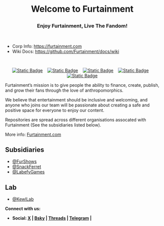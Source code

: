 <h1><p align="center">Welcome to Furtainment</p></h1>
<h3><p align="center">
  <b>Enjoy Furtainment, Live The Fandom!</b>
</p></h3></br>

<ul>
  <li>Corp Info: <a href="https://furtainment.com">https://furtainment.com</a></li>
  <li>Wiki Docs: <a href="https://github.com/Furtainment/docs/wiki">https://github.com/Furtainment/docs/wiki</a></li>
</ul>

<!-- [START BADGES] -->
&nbsp;&nbsp;
<p align="center" dir="auto">
  <a href="https://www.linkedin.com/company/furtainment/">
  <img alt="Static Badge" src="https://img.shields.io/badge/linkedin-8b0000?&amp;style=for-the-badge&amp;logo=linkedin&amp;logoColor=white"></a>
  &nbsp;&nbsp;
  <a href="https://www.instagram.com/furtainment/">
  <img alt="Static Badge" src="https://img.shields.io/badge/instagram-8b0000?&amp;style=for-the-badge&amp;logo=instagram&amp;logoColor=white"></a>
  &nbsp;&nbsp;
  <a href="https://www.youtube.com/@Furtainment">
  <img alt="Static Badge" src="https://img.shields.io/badge/youtube-8b0000?&amp;style=for-the-badge&amp;logo=youtube&amp;logoColor=white"></a>
  &nbsp;&nbsp;
  <a href="https://sketchfab.com/furtainment/">
  <img alt="Static Badge" src="https://img.shields.io/badge/sketchfab-8b0000?&amp;style=for-the-badge&amp;logo=sketchfab&amp;logoColor=white"></a>
  &nbsp;&nbsp;
  <a href="https://steamcommunity.com/groups/Furtainment">
  <img alt="Static Badge" src="https://img.shields.io/badge/steam-8b0000?&amp;style=for-the-badge&amp;logo=steam&amp;logoColor=white"></a>
</p>

Furtainment’s mission is to give people the ability to finance, create, publish, and grow their fans through the love of anthropomorphics.

We believe that entertainment should be inclusive and welcoming, and anyone who joins our team will be passionate about creating a safe and positive space for everyone to enjoy our content.

Repositories are spread across different organisations assocated with Furtainment (See the subsidiaries listed below).

More info: <a href="https://furtainment.com">Furtainment.com</a>

<h2>Subsidiaries</h2>
<ul>
  <li><a href="https://github.com/FurShows">@FurShows</a></li>
  <li><a href="https://github.com/SnackFerret">@SnackFerret</a></li>
  <li><a href="https://github.com/LabefyGames">@LabefyGames</a></li>
</ul>

<h2>Lab</h2>
<ul>
  <li><a href="https://github.com/KewlLab">@KewlLab</a></li>
</ul>

<b>Connect with us:</b>

* <b>Social: <a href="https://x.com/Furtainment">X</a> | <a href="https://bsky.app/profile/furtainment.com">Bsky</a> | <a href="https://www.threads.net/@furtainment">Threads</a> | <a href="https://t.me/furtainments">Telegram</a> | </b>
